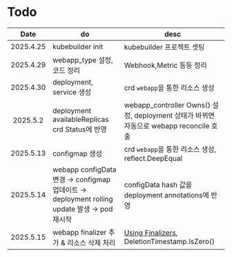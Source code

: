 # Todo

|Date|do|desc|
|:------:|---|---|
|2025.4.25|kubebuilder init|kubebuilder 프로젝트 셋팅|
|2025.4.29|webapp_type 설정, 코드 정리|Webhook,Metric 등등 정리|
|2025.4.30|deployment, service 생성|crd `webapp`을 통한 리소스 생성|
|2025.5.2|deployment availableReplicas crd Status에 반영|webapp_controller Owns() 설정, deployment 상태가 바뀌면 자동으로 webapp reconcile 호출|
|2025.5.13|configmap 생성|crd `webapp`을 통한 리소스 생성, reflect.DeepEqual|
|2025.5.14|webapp configData 변경 → configmap 업데이트 → deployment rolling update 발생 → pod 재시작|configData hash 값을 deployment annotations에 반영|
|2025.5.15|webapp finalizer 추가 & 리소스 삭제 처리|[Using Finalizers](https://book.kubebuilder.io/reference/using-finalizers), DeletionTimestamp.IsZero()|
